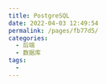 ```yaml
---
title: PostgreSQL
date: 2022-04-03 12:49:54
permalink: /pages/fb77d5/
categories:
  - 后端
  - 数据库
tags:
  - 
---
```

